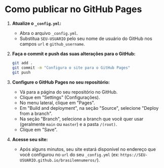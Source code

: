 # Como publicar no GitHub Pages

1.  **Atualize o `_config.yml`:**
    *   Abra o arquivo `_config.yml`.
    *   Substitua `SEU-USUARIO` pelo seu nome de usuário do GitHub nos campos `url` e `github_username`.

2.  **Faça o commit e push das suas alterações para o GitHub:**
    ```bash
    git add .
    git commit -m "Configura o site para o GitHub Pages"
    git push
    ```

3.  **Configure o GitHub Pages no seu repositório:**
    *   Vá para a página do seu repositório no GitHub.
    *   Clique em "Settings" (Configurações).
    *   No menu lateral, clique em "Pages".
    *   Em "Build and deployment", na seção "Source", selecione "Deploy from a branch".
    *   Na seção "Branch", selecione a branch que você quer usar (geralmente `main` ou `master`) e a pasta `/(root)`.
    *   Clique em "Save".

4.  **Acesse seu site:**
    *   Após alguns minutos, seu site estará disponível no endereço que você configurou no `url` do seu `_config.yml` (ex: `https://SEU-USUARIO.github.io/brasilemnumeros/`).
